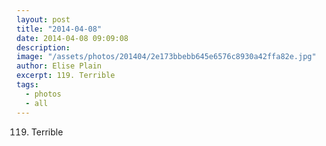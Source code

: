 ```yaml
---
layout: post
title: "2014-04-08"
date: 2014-04-08 09:09:08
description: 
image: "/assets/photos/201404/2e173bbebb645e6576c8930a42ffa82e.jpg"
author: Elise Plain
excerpt: 119. Terrible
tags: 
  - photos
  - all
---
```


119. Terrible
<p></p>

